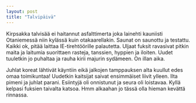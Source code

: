 ```yaml
---
layout: post
title: "Talvipäivä"
---
```


Kirpsakka talvisää ei haitannut asfalttimerta joka lainehti kauniisti Otaniemessä niin kylässä kuin otakaarellakin. Saunat on saunottu ja testattu. Kaikki ok, pitää laittaa IE-tirehtöörille palautetta. Uljaat fuksit ravasivat pitkin maita ja laitumia suorittaen rasteja, tanssien, hyppien ja iloiten. Uudet tuuletkin jo puhaltaa ja rauha kirii majurin sydämeen. On illan aika.

Juhlat koreat lähtivät käyntiin eikä jalkojen tamppauksen alta kuullut edes omaa toimikuntaa! Uudetkin kaitsijat saivat ensimmäiset liivit ylleen. Ilta pimeni ja juhlat parani. Esiintyjä oli onnistunut ja seura oli loistavaa. Kyllä kelpasi fuksien taivalta katsoa. Hmm alkaahan jo tässä olla hieman kevättä rinnassa.

